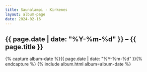 ```yaml
---
title: Saunalampi - Kirkenes
layout: album-page
date: 2024-02-16
---
```

## {{ page.date | date: "%Y-%m-%d" }} – {{ page.title }}
{% capture album-date %}{{ page.date | date: "%Y-%m-%d" }}{% endcapture %}
{% include album.html album=album-date %}